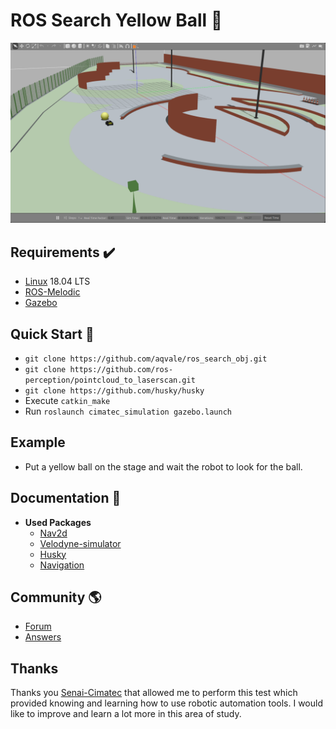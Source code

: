 # ROS Search Yellow Ball 🤖  


![Image of Gazebo](doc/print_bot.png)
## Requirements :heavy_check_mark:

- [Linux](https://ryanstutorials.net/linuxtutorial/) 18.04 LTS
- [ROS-Melodic](http://wiki.ros.org/melodic)
- [Gazebo](http://gazebosim.org/tutorials?tut=install_ubuntu&ver=5.0)

## Quick Start 🏁
- `git clone https://github.com/aqvale/ros_search_obj.git` 
- `git clone https://github.com/ros-perception/pointcloud_to_laserscan.git`
- `git clone https://github.com/husky/husky`
- Execute `catkin_make`
- Run `roslaunch cimatec_simulation gazebo.launch`

## Example ##
- Put a yellow ball on the stage and wait the robot to look for the ball.

## Documentation :closed_book:	
- **Used Packages**
  - [Nav2d](http://wiki.ros.org/nav2d)
  - [Velodyne-simulator](https://bitbucket.org/DataspeedInc/velodyne_simulator/src/master/)
  - [Husky](https://github.com/husky/husky)
  - [Navigation](http://wiki.ros.org/navigation#Tutorials)

## Community :earth_americas:
- [Forum](https://discourse.ros.org/)
- [Answers](https://answers.ros.org/questions/)

## Thanks
Thanks you [Senai-Cimatec](http://www.senaicimatec.com.br/) that allowed me to perform this test which provided knowing and learning how to use robotic automation tools. I would like to improve and learn a lot more in this area of study.